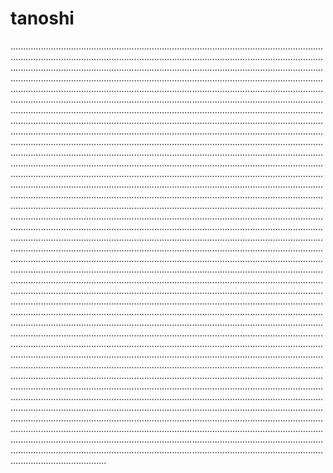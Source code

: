 # tanoshi

..........................................................................................................................................................................................................................................................................................................................................................................................................................................................................................................................................................................................................................................................................................................................................................................................................................................................................................................................................................................................................................................................................................................................................................................................................................................................................................................................................................................................................................................................................................................................................................................................................................................................................................................................................................................................................................................................................................................................................................................................................................................................................................................................................................................................................................................................................................................................................................................................................................................................................................................................................................................................................................................................................................................................................................................................................................................................................................................................................................................................................................................................................................................................................................................................................................................................................................................................................................................................................................................................................................................................................................................................................................................................................................................................................................................................................................................................................................................................................................................................................................................................................................................................................................................................................................................................................................................................................................................................................................................................................................................................................................................................................................................................................................................................................................................................................................................................................................................................................................................................................................................................................